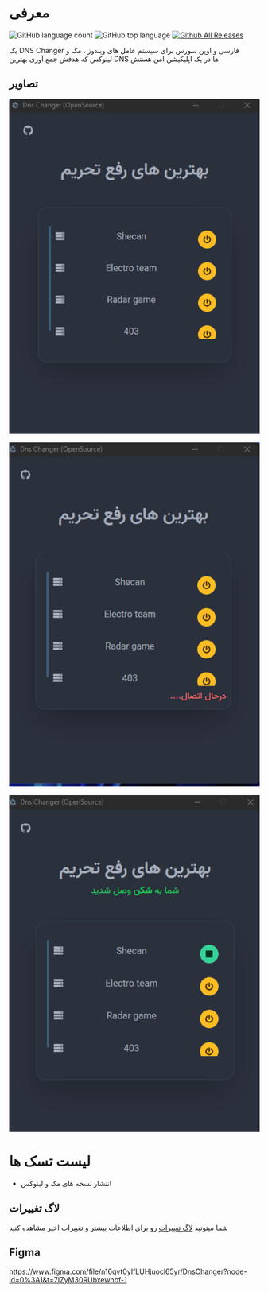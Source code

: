# معرفی
![GitHub language count](https://img.shields.io/github/languages/count/DnsChanger/dnsChanger-desktop)
![GitHub top language](https://img.shields.io/github/languages/top/DnsChanger/dnsChanger-desktop)
[![Github All Releases](https://img.shields.io/github/downloads/DnsChanger/dnsChanger-desktop/total.svg)]()


یک DNS Changer فارسی و اوپن سورس برای سیستم عامل های ویندوز ، مک و لینوکس  که هدفش جمع آوری بهترین DNS ها در یک اپلیکیشن  امن هستش


## تصاویر
<p align="center">
    <img src="github/scr1.png" alt="dnsChanger screenshot 1" width="600">
</p>
<p align="center">
    <img src="github/scr3.png" alt="dnsChanger screenshot 3" width="600">
</p>
<p align="center">
    <img src="github/scr2.png" alt="dnsChanger screenshot 2" width="600">
</p>


# لیست  تسک ها
- انتشار نسخه های مک و لینوکس

## لاگ تغییرات

شما میتونید [لاگ تغییرات](changelog.md) رو برای اطلاعات بیشتر و تغییرات اخیر مشاهده کنید
## Figma
https://www.figma.com/file/n16qvt0yIfLUHjuocl65yr/DnsChanger?node-id=0%3A1&t=7IZyM30RUbxewnbf-1